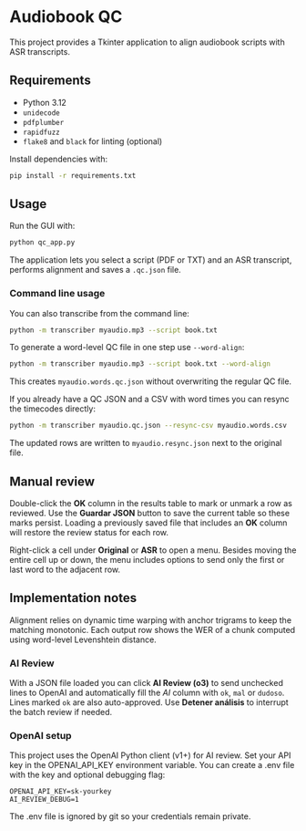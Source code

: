 # Audiobook QC

This project provides a Tkinter application to align audiobook scripts with ASR transcripts.

## Requirements

- Python 3.12
- `unidecode`
- `pdfplumber`
- `rapidfuzz`
- `flake8` and `black` for linting (optional)

Install dependencies with:

```bash
pip install -r requirements.txt
```

## Usage

Run the GUI with:

```bash
python qc_app.py
```

The application lets you select a script (PDF or TXT) and an ASR transcript,
performs alignment and saves a `.qc.json` file.


### Command line usage

You can also transcribe from the command line:

```bash
python -m transcriber myaudio.mp3 --script book.txt
```

To generate a word-level QC file in one step use `--word-align`:

```bash
python -m transcriber myaudio.mp3 --script book.txt --word-align
```

This creates `myaudio.words.qc.json` without overwriting the regular QC file.

If you already have a QC JSON and a CSV with word times you can resync the
timecodes directly:

```bash
python -m transcriber myaudio.qc.json --resync-csv myaudio.words.csv
```

The updated rows are written to `myaudio.resync.json` next to the original file.


## Manual review

Double-click the **OK** column in the results table to mark or unmark a row as
reviewed. Use the **Guardar JSON** button to save the current table so these
marks persist. Loading a previously saved file that includes an **OK** column
will restore the review status for each row.

Right-click a cell under **Original** or **ASR** to open a menu. Besides moving
the entire cell up or down, the menu includes options to send only the first or
last word to the adjacent row.

## Implementation notes

Alignment relies on dynamic time warping with anchor trigrams to keep the
matching monotonic.  Each output row shows the WER of a chunk computed using
word-level Levenshtein distance.

### AI Review

With a JSON file loaded you can click **AI Review (o3)** to send unchecked lines
to OpenAI and automatically fill the *AI* column with `ok`, `mal` or `dudoso`.
Lines marked `ok` are also auto-approved. Use **Detener análisis** to interrupt
the batch review if needed.

### OpenAI setup

This project uses the OpenAI Python client (v1+) for AI review.
Set your API key in the OPENAI_API_KEY environment variable.
You can create a .env file with the key and optional debugging flag:

```
OPENAI_API_KEY=sk-yourkey
AI_REVIEW_DEBUG=1
```

The .env file is ignored by git so your credentials remain private.


